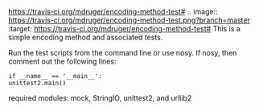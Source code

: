 https://travis-ci.org/mdruger/encoding-method-test#
.. image:: https://travis-ci.org/mdruger/encoding-method-test.png?branch=master
    :target: https://travis-ci.org/mdruger/encoding-method-test#
This is a simple encoding method
and associated tests.

Run the test scripts from the command
line or use nosy.  If nosy, then
comment out the following lines:

    if __name__ == '__main__':
    unittest2.main()

required modules: mock, StringIO, unittest2, and urllib2

